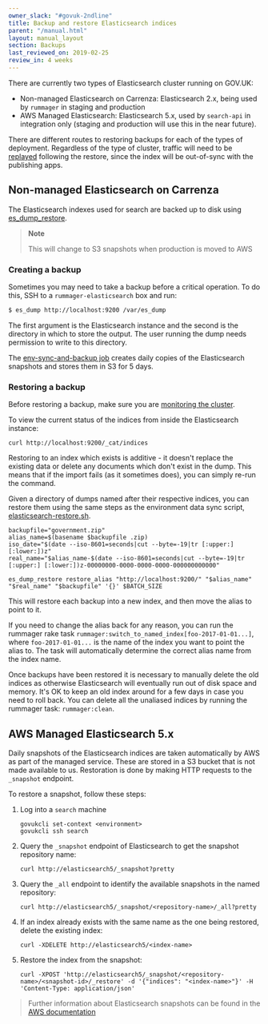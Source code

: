 ```yaml
---
owner_slack: "#govuk-2ndline"
title: Backup and restore Elasticsearch indices
parent: "/manual.html"
layout: manual_layout
section: Backups
last_reviewed_on: 2019-02-25
review_in: 4 weeks
---
```

There are currently two types of Elasticsearch cluster running on
GOV.UK:

* Non-managed Elasticsearch on Carrenza: Elasticsearch 2.x, being
used by `rummager` in staging and production
* AWS Managed Elasticsearch: Elasticsearch 5.x, used by `search-api`
in integration only (staging and production will use this in the near
future).

There are different routes to restoring backups for each of the types
of deployment.  Regardless of the type of cluster, traffic will need
to be [replayed](/manual/rummager-traffic-replay.html) following the
restore, since the index will be out-of-sync with the publishing apps.

## Non-managed Elasticsearch on Carrenza

The Elasticsearch indexes used for search are backed up to disk using
[es_dump_restore](https://github.com/patientslikeme/es_dump_restore).

> **Note**
>
> This will change to S3 snapshots when production is moved to AWS

### Creating a backup

Sometimes you may need to take a backup before a critical operation. To do
this, SSH to a `rummager-elasticsearch` box and run:

```bash
$ es_dump http://localhost:9200 /var/es_dump
```

The first argument is the Elasticsearch instance and the second is the
directory in which to store the output. The user running the dump needs
permission to write to this directory.

The [env-sync-and-backup job](https://github.com/alphagov/env-sync-and-backup/blob/master/jobs/elasticsearch-rummager.sh)
creates daily copies of the Elasticsearch snapshots and stores them in S3 for 5 days.

### Restoring a backup

Before restoring a backup, make sure you are
[monitoring the cluster](/manual/alerts/elasticsearch-cluster-health.html).

To view the current status of the indices from inside the Elasticsearch instance:

    curl http://localhost:9200/_cat/indices

Restoring to an index which exists is additive - it doesn't replace the
existing data or delete any documents which don't exist in the dump.
This means that if the import fails (as it sometimes does), you can simply
re-run the command.

Given a directory of dumps named after their respective indices, you can
restore them using the same steps as the environment data sync script,
[elasticsearch-restore.sh](https://github.com/alphagov/env-sync-and-backup/blob/master/scripts/elasticsearch-restore.sh).

```
backupfile="government.zip"
alias_name=$(basename $backupfile .zip)
iso_date="$(date --iso-8601=seconds|cut --byte=-19|tr [:upper:] [:lower:])z"
real_name="$alias_name-$(date --iso-8601=seconds|cut --byte=-19|tr [:upper:] [:lower:])z-00000000-0000-0000-0000-000000000000"

es_dump_restore restore_alias "http://localhost:9200/" "$alias_name" "$real_name" "$backupfile" '{}' $BATCH_SIZE
```

This will restore each backup into a new index, and then move the alias to point to it.

If you need to change the alias back for any reason, you can run the rummager
rake task `rummager:switch_to_named_index[foo-2017-01-01...]`, where
`foo-2017-01-01...` is the name of the index you want to point the alias to.
The task will automatically determine the correct alias name from the index
name.

Once backups have been restored it is necessary to manually delete the old
indices as otherwise Elasticsearch will eventually run out of disk space and
memory. It's OK to keep an old index around for a few days in case you need to
roll back. You can delete all the unaliased indices by running the rummager
task: `rummager:clean`.

## AWS Managed Elasticsearch 5.x

Daily snapshots of the Elasticsearch indices are taken automatically by AWS
as part of the managed service.  These are stored in a S3 bucket that is
not made available to us.  Restoration is done by making HTTP requests to
the `_snapshot` endpoint.

To restore a snapshot, follow these steps:

1. Log into a `search` machine

    ```
    govukcli set-context <environment>
    govukcli ssh search
    ```

2. Query the `_snapshot` endpoint of Elasticsearch to get the snapshot repository
name:

    ```
    curl http://elasticsearch5/_snapshot?pretty
    ```

3. Query the `_all` endpoint to identify the available snapshots in the named
repository:

    ```
    curl http://elasticsearch5/_snapshot/<repository-name>/_all?pretty
    ```

4. If an index already exists with the same name as the one being restored,
delete the existing index:

    ```
    curl -XDELETE http://elasticsearch5/<index-name>
    ```

5. Restore the index from the snapshot:

    ```
    curl -XPOST 'http://elasticsearch5/_snapshot/<repository-name>/<snapshot-id>/_restore' -d '{"indices": "<index-name>"}' -H 'Content-Type: application/json'
    ```

> Further information about Elasticsearch snapshots can be found in the [AWS documentation](https://docs.aws.amazon.com/elasticsearch-service/latest/developerguide/es-managedomains-snapshots.html)
